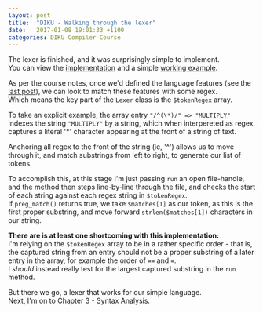```yaml
---
layout: post
title:  "DIKU - Walking through the lexer"
date:   2017-01-08 19:01:33 +1100
categories: DIKU Compiler Course
---
```


The lexer is finished, and it was surprisingly simple to implement.  
You can view the [implementation] and a simple [working example].  

[implementation]: https://github.com/troydaniels/DIKU-Compiler-Course/blob/master/src/Lexer.php
[working example]: https://github.com/troydaniels/DIKU-Compiler-Course/blob/master/src/implementation.php

As per the course notes, once we'd defined the language features (see the [last post]), we can look to match these features with some regex.  
Which means the key part of the ```Lexer``` class is the ```$tokenRegex``` array. 

To take an explicit example, the array entry ```"/^(\*)/" => "MULTIPLY"``` indexes the string ```"MULTIPLY"``` by a string, which when interpereted as regex, captures a literal '*' character appearing at the front of a string of text.

Anchoring all regex to the front of the string (ie, '^') allows us to move through it, and match substrings from left to right, to generate our list of tokens.

To accomplish this, at this stage I'm just passing ```run``` an open file-handle, and the method then steps line-by-line through the file, and checks the start of each string against each regex string in ```$tokenRegex```.  
If ```preg_match()``` returns true, we take ```$matches[1]``` as our token, as this is the first proper substring, and move forward ```strlen($matches[1])``` characters in our string.

**There are is at least one shortcoming with this implementation:**  
I'm relying on the ```$tokenRegex``` array to be in a rather specific order - that is, the captured string from an entry should not be a proper substring of a later entry in the array, for example the order of `==` and `=`.  
I _should_ instead really test for the largest captured substring in the ```run``` method.  

But there we go, a lexer that works for our simple language.  
Next, I'm on to Chapter 3 - Syntax Analysis.

[last post]: https://troydaniels.github.io/diku/compiler/course/2017/01/07/building-a-compiler-p2.html


